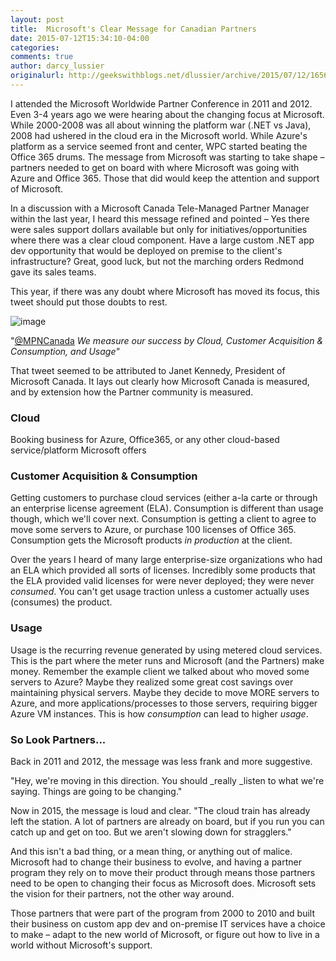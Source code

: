```yaml
---
layout: post
title:  Microsoft's Clear Message for Canadian Partners
date: 2015-07-12T15:34:10-04:00
categories:
comments: true
author: darcy_lussier
originalurl: http://geekswithblogs.net/dlussier/archive/2015/07/12/165620.aspx
---
```


I attended the Microsoft Worldwide Partner Conference in 2011 and 2012. Even 3-4 years ago we were hearing about the changing focus at Microsoft. While 2000-2008 was all about winning the platform war (.NET vs Java), 2008 had ushered in the cloud era in the Microsoft world. While Azure's platform as a service seemed front and center, WPC started beating the Office 365 drums. The message from Microsoft was starting to take shape – partners needed to get on board with where Microsoft was going with Azure and Office 365. Those that did would keep the attention and support of Microsoft.

In a discussion with a Microsoft Canada Tele-Managed Partner Manager within the last year, I heard this message refined and pointed – Yes there were sales support dollars available but only for initiatives/opportunities where there was a clear cloud component. Have a large custom .NET app dev opportunity that would be deployed on premise to the client's infrastructure? Great, good luck, but not the marching orders Redmond gave its sales teams.

This year, if there was any doubt where Microsoft has moved its focus, this tweet should put those doubts to rest.

![image][1]

"[@MPNCanada][2] _We measure our success by Cloud, Customer Acquisition & Consumption, and Usage"_

That tweet seemed to be attributed to Janet Kennedy, President of Microsoft Canada. It lays out clearly how Microsoft Canada is measured, and by extension how the Partner community is measured.

### Cloud

Booking business for Azure, Office365, or any other cloud-based service/platform Microsoft offers

### Customer Acquisition & Consumption

Getting customers to purchase cloud services (either a-la carte or through an enterprise license agreement (ELA). Consumption is different than usage though, which we'll cover next. Consumption is getting a client to agree to move some servers to Azure, or purchase 100 licenses of Office 365. Consumption gets the Microsoft products _in production_ at the client.

Over the years I heard of many large enterprise-size organizations who had an ELA which provided all sorts of licenses. Incredibly some products that the ELA provided valid licenses for were never deployed; they were never _consumed_. You can't get usage traction unless a customer actually uses (consumes) the product.

### Usage

Usage is the recurring revenue generated by using metered cloud services. This is the part where the meter runs and Microsoft (and the Partners) make money. Remember the example client we talked about who moved some servers to Azure? Maybe they realized some great cost savings over maintaining physical servers. Maybe they decide to move MORE servers to Azure, and more applications/processes to those servers, requiring bigger Azure VM instances. This is how _consumption_ can lead to higher _usage_.

### So Look Partners...

Back in 2011 and 2012, the message was less frank and more suggestive.

"Hey, we're moving in this direction. You should _really _listen to what we're saying. Things are going to be changing."

Now in 2015, the message is loud and clear.  "The cloud train has already left the station. A lot of partners are already on board, but if you run you can catch up and get on too. But we aren't slowing down for stragglers."

And this isn't a bad thing, or a mean thing, or anything out of malice. Microsoft had to change their business to evolve, and having a partner program they rely on to move their product through means those partners need to be open to changing their focus as Microsoft does. Microsoft sets the vision for their partners, not the other way around.

Those partners that were part of the program from 2000 to 2010 and built their business on custom app dev and on-premise IT services have a choice to make – adapt to the new world of Microsoft, or figure out how to live in a world without Microsoft's support.

[1]: https://gwb.blob.core.windows.net/dlussier/WindowsLiveWriter/MicrosoftsFrankMessageforCanadianPartner_13BC2/image_thumb.png "image"
[2]: http://www.twitter.com/mpncanada
